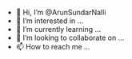 - 👋 Hi, I’m @ArunSundarNalli
- 👀 I’m interested in ...
- 🌱 I’m currently learning ...
- 💞️ I’m looking to collaborate on ...
- 📫 How to reach me ...

<!---
ArunSundarNalli/ArunSundarNalli is a ✨ special ✨ repository because its `README.md` (this file) appears on your GitHub profile.
You can click the Preview link to take a look at your changes.
--->
